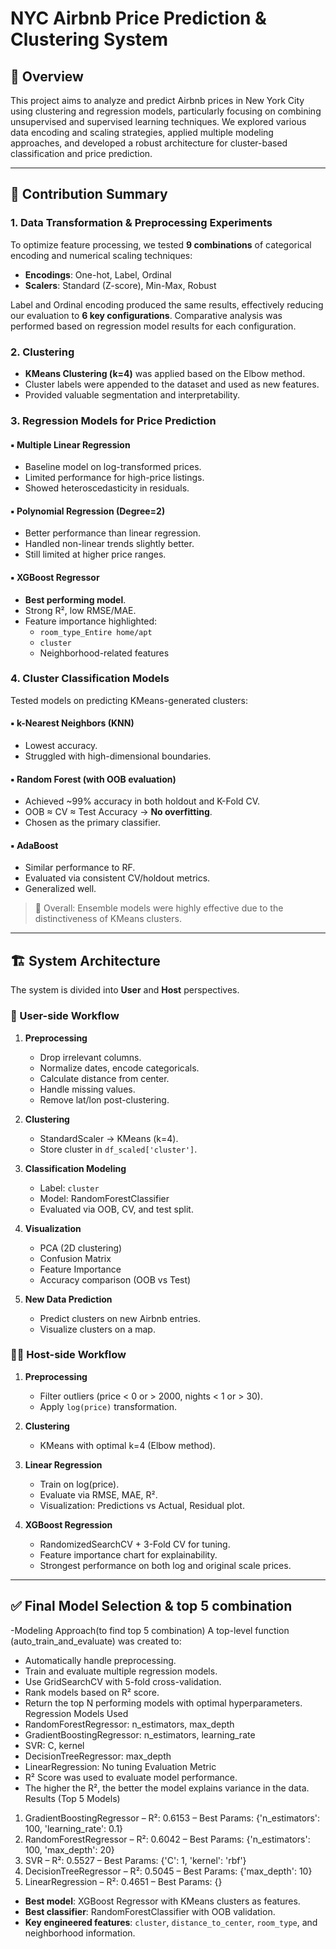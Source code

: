 # NYC Airbnb Price Prediction & Clustering System

## 📌 Overview

This project aims to analyze and predict Airbnb prices in New York City using clustering and regression models, particularly focusing on combining unsupervised and supervised learning techniques. We explored various data encoding and scaling strategies, applied multiple modeling approaches, and developed a robust architecture for cluster-based classification and price prediction.

---

## 🔧 Contribution Summary

### 1. Data Transformation & Preprocessing Experiments

To optimize feature processing, we tested **9 combinations** of categorical encoding and numerical scaling techniques:

- **Encodings**: One-hot, Label, Ordinal
- **Scalers**: Standard (Z-score), Min-Max, Robust

Label and Ordinal encoding produced the same results, effectively reducing our evaluation to **6 key configurations**. Comparative analysis was performed based on regression model results for each configuration.

### 2. Clustering

- **KMeans Clustering (k=4)** was applied based on the Elbow method.
- Cluster labels were appended to the dataset and used as new features.
- Provided valuable segmentation and interpretability.

### 3. Regression Models for Price Prediction

#### ▪ Multiple Linear Regression
- Baseline model on log-transformed prices.
- Limited performance for high-price listings.
- Showed heteroscedasticity in residuals.

#### ▪ Polynomial Regression (Degree=2)
- Better performance than linear regression.
- Handled non-linear trends slightly better.
- Still limited at higher price ranges.

#### ▪ XGBoost Regressor
- **Best performing model**.
- Strong R², low RMSE/MAE.
- Feature importance highlighted:
  - `room_type_Entire home/apt`
  - `cluster`
  - Neighborhood-related features

### 4. Cluster Classification Models

Tested models on predicting KMeans-generated clusters:

#### ▪ k-Nearest Neighbors (KNN)
- Lowest accuracy.
- Struggled with high-dimensional boundaries.

#### ▪ Random Forest (with OOB evaluation)
- Achieved ~99% accuracy in both holdout and K-Fold CV.
- OOB ≈ CV ≈ Test Accuracy → **No overfitting**.
- Chosen as the primary classifier.

#### ▪ AdaBoost
- Similar performance to RF.
- Evaluated via consistent CV/holdout metrics.
- Generalized well.

> 📌 Overall: Ensemble models were highly effective due to the distinctiveness of KMeans clusters.

---

## 🏗️ System Architecture

The system is divided into **User** and **Host** perspectives.

### 📍 User-side Workflow

1. **Preprocessing**
   - Drop irrelevant columns.
   - Normalize dates, encode categoricals.
   - Calculate distance from center.
   - Handle missing values.
   - Remove lat/lon post-clustering.

2. **Clustering**
   - StandardScaler → KMeans (k=4).
   - Store cluster in `df_scaled['cluster']`.

3. **Classification Modeling**
   - Label: `cluster`
   - Model: RandomForestClassifier
   - Evaluated via OOB, CV, and test split.

4. **Visualization**
   - PCA (2D clustering)
   - Confusion Matrix
   - Feature Importance
   - Accuracy comparison (OOB vs Test)

5. **New Data Prediction**
   - Predict clusters on new Airbnb entries.
   - Visualize clusters on a map.

### 🧑‍💼 Host-side Workflow

1. **Preprocessing**
   - Filter outliers (price < 0 or > 2000, nights < 1 or > 30).
   - Apply `log(price)` transformation.

2. **Clustering**
   - KMeans with optimal k=4 (Elbow method).

3. **Linear Regression**
   - Train on log(price).
   - Evaluate via RMSE, MAE, R².
   - Visualization: Predictions vs Actual, Residual plot.

4. **XGBoost Regression**
   - RandomizedSearchCV + 3-Fold CV for tuning.
   - Feature importance chart for explainability.
   - Strongest performance on both log and original scale prices.

---

## ✅ Final Model Selection & top 5 combination

-Modeling Approach(to find top 5 combination)
A top-level function (auto_train_and_evaluate) was created to:

- Automatically handle preprocessing.
- Train and evaluate multiple regression models.
- Use GridSearchCV with 5-fold cross-validation.
- Rank models based on R² score.
- Return the top N performing models with optimal hyperparameters.
Regression Models Used
- RandomForestRegressor: n_estimators, max_depth
- GradientBoostingRegressor: n_estimators, learning_rate
- SVR: C, kernel
- DecisionTreeRegressor: max_depth
- LinearRegression: No tuning
Evaluation Metric
- R² Score was used to evaluate model performance.
- The higher the R², the better the model explains variance in the data.
Results (Top 5 Models)
1. GradientBoostingRegressor – R²: 0.6153 – Best Params: {'n_estimators': 100, 'learning_rate': 0.1}
2. RandomForestRegressor – R²: 0.6042 – Best Params: {'n_estimators': 100, 'max_depth': 20}
3. SVR – R²: 0.5527 – Best Params: {'C': 1, 'kernel': 'rbf'}
4. DecisionTreeRegressor – R²: 0.5045 – Best Params: {'max_depth': 10}
5. LinearRegression – R²: 0.4651 – Best Params: {}


- **Best model**: XGBoost Regressor with KMeans clusters as features.
- **Best classifier**: RandomForestClassifier with OOB validation.
- **Key engineered features**: `cluster`, `distance_to_center`, `room_type`, and neighborhood information.
